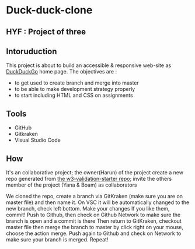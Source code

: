 # Duck-duck-clone

## HYF : Project of three

## Intoruduction

This project is about to build an accessible & responsive  web-site as [DuckDuckGo](https://duckduckgo.com/) home page. The objectives are :

* to get used to create branch and merge into master
* to be able to make development strategy properly
* to start including HTML and CSS on assignments

## Tools

* GitHub
* Gitkraken
* Visual Studio Code

## How

It's an collaborative project; the owner(Harun) of the project create a new repo generated from [the w3-validation-starter repo](https://github.com/HackYourFutureBelgium/w3-validation-template); invite the others member of the project (Yana & Boam) as collaborators

We cloned the repo, create a branch via GitKraken (make sure you are on master file) and then name it. On VSC it will be automatically changed to the new branch, check left bottom.
Make your changes
If you like them, commit!
Push to Github, then check on Github Network to make sure the branch is open and a commit is there
Then return to GitKraken, checkout master file then merge the branch to master by click right on your mouse, choose the action merge.
Push again to Github and check on Network to make sure your branch is merged.
Repeat!